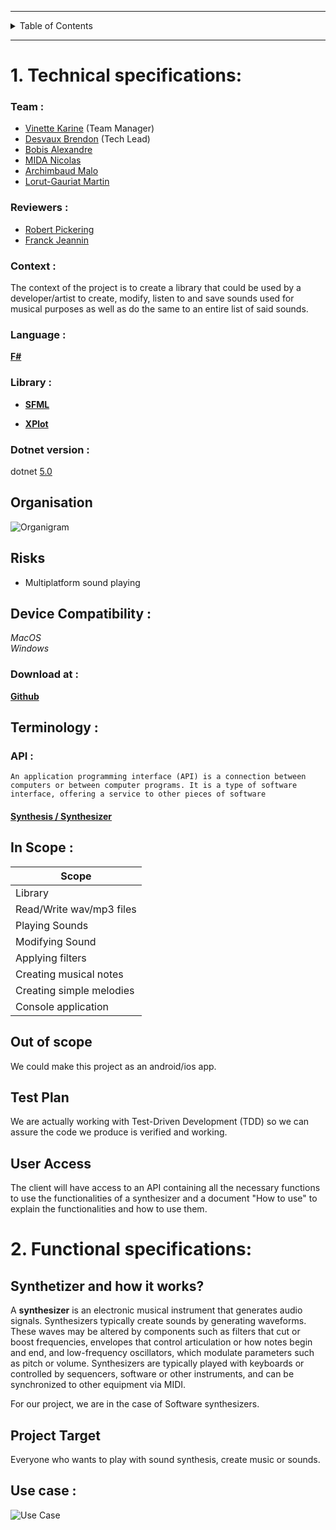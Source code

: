 
---

<details>
<summary>Table of Contents</summary>

1. [`Technical specifications`](#1-Technical-specifications)
2. [`Functional specifications`](#2-Functional-specifications)
</details>

---

# 1. Technical specifications:

 
### Team :

 - [Vinette Karine](https://github.com/KarineVinette) (Team Manager)
 - [Desvaux Brendon](https://github.com/BrendonDesvaux) (Tech Lead)
 - [Bobis Alexandre](https://github.com/AlexandreBobis)
 - [MIDA Nicolas](https://github.com/Nicolas-Mida)
 - [Archimbaud Malo](https://github.com/Malo-Archimbaud)
 - [Lorut-Gauriat Martin](https://github.com/MartinLorutGauriat)

### Reviewers :

 - [Robert Pickering](https://github.com/robertpi)
 - [Franck Jeannin](https://github.com/frje)

 

### Context :

The context of the project is to create a library that could be used by a developer/artist to create, modify, listen to and save sounds used for musical purposes as well as do the same to an entire list of said sounds.  

### Language :

[**F#**](https://fsharp.org/)

### Library :

 - [**SFML**](https://www.sfml-dev.org/index.php)  
  
 - [**XPlot**](https://fslab.org/XPlot)

### Dotnet version :

dotnet [5.0](https://dotnet.microsoft.com/en-us/download/dotnet/5.0)

## Organisation
![Organigram](https://github.com/KarineVinette/ALGOSUP_2022_Project_3_C/blob/main/documents/Orga.png?raw=true)

## Risks

-   Multiplatform sound playing

## Device Compatibility :

_MacOS_  
_Windows_

### Download at :

[**Github**](https://github.com/KarineVinette/ALGOSUP_2022_Project_3_C)

## Terminology :

### API :

```
An application programming interface (API) is a connection between computers or between computer programs. It is a type of software interface, offering a service to other pieces of software

```

#### [Synthesis / Synthesizer](https://en.wikipedia.org/wiki/Synthesizer)



## In Scope :


|           Scope          |
|--------------------------|
| Library                  |
| Read/Write wav/mp3 files |
| Playing Sounds           |
| Modifying Sound          |
| Applying filters         |
| Creating musical notes   |
| Creating simple melodies |
| Console application      |



## Out of scope

We could make this project as an android/ios app.

## Test Plan

We are actually working with Test-Driven Development (TDD) so we can assure the code we produce is verified and working.

## User Access

The client will have access to an API containing all the necessary functions to use the functionalities of a synthesizer and a document "How to use" to explain the functionalities and how to use them.

# 2. Functional specifications:

## Synthetizer and how it works?

A **synthesizer** is an electronic musical instrument that generates audio signals. Synthesizers typically create sounds by generating waveforms. These waves may be altered by components such as filters that cut or boost frequencies, envelopes that control articulation or how notes begin and end, and low-frequency oscillators, which modulate parameters such as pitch or volume. Synthesizers are typically played with keyboards or controlled by sequencers, software or other instruments, and can be synchronized to other equipment via MIDI.

For our project, we are in the case of Software synthesizers.

## Project Target

Everyone who wants to play with sound synthesis, create music or sounds.

## Use case :
![Use Case](https://github.com/KarineVinette/ALGOSUP_2022_Project_3_C/blob/main/documents/UseCase.png?raw=true)

